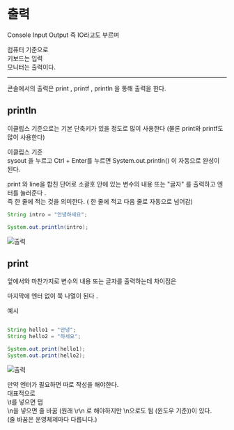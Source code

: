 


# 출력
Console Input Output  즉 IO라고도 부르며 

컴퓨터 기준으로  
키보드는 입력  
모니터는 출력이다.  

---

콘솔에서의 출력은 print , printf , println 을 통해 출력을 한다.

## println
이클립스 기준으로는 기본 단축키가 있을 정도로 많이 사용한다 (물론 print와 printf도 많이 사용한다)  

이클립스 기준  
sysout 을 누르고 Ctrl + Enter를 누르면 System.out.println() 이 자동으로 완성이 된다.

print 와 line을 합친 단어로 소괄호 안에 있는 변수의 내용 또는 "글자" 를 출력하고 엔터를 눌러준다 .  
즉 한 줄에 적는 것을 의미한다. ( 한 줄에 적고 다음 줄로 자동으로 넘어감)

```java
String intro = "안녕하세요";

System.out.println(intro);


```

![출력]()
## print

앞에서와 마찬가지로 변수의 내용 또는 글자를 출력하는데 차이점은 

마지막에 엔터 없이 쭉 나열이 된다 . 

예시 
```java

String hello1 = "안녕";
String hello2 = "하세요";

System.out.print(hello1);
System.out.print(hello2);
```


![출력]()

만약 엔터가 필요하면 따로 작성을 해야한다.   
대표적으로  
\\t를 넣으면 탭  
\\n을 넣으면 줄 바꿈 (원래 \\r\\n 로 해야하지만 \n으로도 됨 (윈도우 기준))이 있다.  
(줄 바꿈은 운영체제마다 다릅니다.)  
